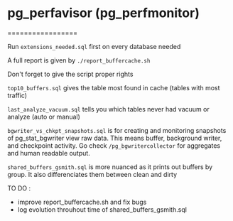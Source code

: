 # pg_perfavisor (pg_perfmonitor) 
=================

Run `extensions_needed.sql` first on every database needed

A full report is given by 
`./report_buffercache.sh`

Don't forget to give the script proper rights

`top10_buffers.sql` gives the table most found in cache (tables with most traffic)

`last_analyze_vacuum.sql` tells you which tables never had vacuum or analyze (auto or manual)

`bgwriter_vs_chkpt_snapshots.sql` is for creating and monitoring snapshots of pg_stat_bgwriter view raw data. 
This means buffer, background writer, and checkpoint activity.
Go check `/pg_bgwritercollector` for aggregates and human readable output.

`shared_buffers_gsmith.sql` is more nuanced as it prints out buffers by group.
It also differenciates them between clean and dirty


TO DO : 
- improve report_buffercache.sh and fix bugs
- log evolution throuhout time of shared_buffers_gsmith.sql

